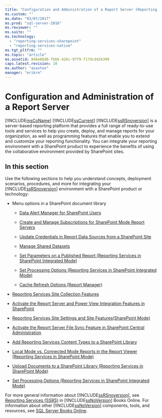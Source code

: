 ```yaml
---
title: "Configuration and Administration of a Report Server (Reporting Services SharePoint Mode) | Microsoft Docs"
ms.custom: ""
ms.date: "03/07/2017"
ms.prod: "sql-server-2016"
ms.reviewer: ""
ms.suite: ""
ms.technology: 
  - "reporting-services-sharepoint"
  - "reporting-services-native"
ms.tgt_pltfrm: ""
ms.topic: "article"
ms.assetid: 846e86d0-fbbb-426c-97f9-f179cd42b390
caps.latest.revision: 10
ms.author: "asaxton"
manager: "erikre"
---
```

# Configuration and Administration of a Report Server
  [!INCLUDE[msCoName](../../../advanced-analytics/r-services/tutorials/includes/msconame-md.md)] [!INCLUDE[ssCurrent](../../../advanced-analytics/r-services/includes/sscurrent-md.md)] [!INCLUDE[ssRSnoversion](../../../advanced-analytics/r-services/includes/ssrsnoversion-md.md)] is a server-based reporting platform that provides a full range of ready-to-use tools and services to help you create, deploy, and manage reports for your organization, as well as programming features that enable you to extend and customize your reporting functionality. You can integrate your reporting environment with a SharePoint product to experience the benefits of using the collaborative environment provided by SharePoint sites.  
  
## In this section  
 Use the following sections to help you understand concepts, deployment scenarios, procedures, and more for integrating your [!INCLUDE[ssRSnoversion](../../../advanced-analytics/r-services/includes/ssrsnoversion-md.md)] environment with a SharePoint product or technology:  
  
-   Menu options in a SharePoint document library  
  
    -   [Data Alert Manager for SharePoint Users](../../../reporting-services/data-alert-manager-for-sharepoint-users.md)  
  
    -   [Create and Manage Subscriptions for SharePoint Mode Report Servers](../../../reporting-services/subscriptions/create-and-manage-subscriptions-for-sharepoint-mode-report-servers.md)  
  
    -   [Update Credentials in Report Data Sources from a SharePoint Site](../../../reporting-services/report-data/update-credentials-in-report-data-sources-from-a-sharepoint-site.md)  
  
    -   [Manage Shared Datasets](../../../reporting-services/report-data/manage-shared-datasets.md)  
  
    -   [Set Parameters on a Published Report &#40;Reporting Services in SharePoint Integrated Mode&#41;](../../../reporting-services/report-design/set-parameters-on-a-published-report-sharepoint-integrated-mode.md)  
  
    -   [Set Processing Options &#40;Reporting Services in SharePoint Integrated Mode&#41;](../../../reporting-services/report-server/sharepoint/set-processing-options-reporting-services-in-sharepoint-integrated-mode.md)  
  
    -   [Cache Refresh Options &#40;Report Manager&#41;](../Topic/Cache%20Refresh%20Options%20\(Report%20Manager\).md)  
  
-   [Reporting Services Site Collection Features](../../../reporting-services/report-server/sharepoint/site-collection-features-reporting-services.md)  
  
-   [Activate the Report Server and Power View Integration Features in SharePoint](../../../reporting-services/report-server/sharepoint/site-collection-features-report-server-and-power-view.md)  
  
-   [Reporting Services Site Settings and Site Features&#40;SharePoint Mode&#41;](../../../reporting-services/report-server/sharepoint/site-settings-and-features-reporting-services.md)  
  
-   [Activate the Report Server File Sync Feature in SharePoint Central Administration](../../../reporting-services/report-server/sharepoint/activate-the-report-server-file-sync-feature-in-sharepoint-ca.md)  
  
-   [Add Reporting Services Content Types to a SharePoint Library](../../../reporting-services/report-server/sharepoint/add-reporting-services-content-types-to-a-sharepoint-library.md)  
  
-   [Local Mode vs. Connected Mode Reports in the Report Viewer &#40;Reporting Services in SharePoint Mode&#41;](../../../reporting-services/report-server/sharepoint/local-mode-vs.-connected-mode-reports-in-the-report-viewer.md)  
  
-   [Upload Documents to a SharePoint Library &#40;Reporting Services in SharePoint Mode&#41;](../../../reporting-services/report-server/sharepoint/upload-documents-to-a-sharepoint-library-reporting-services-in-sharepoint-mode.md)  
  
-   [Set Processing Options &#40;Reporting Services in SharePoint Integrated Mode&#41;](../../../reporting-services/report-server/sharepoint/set-processing-options-reporting-services-in-sharepoint-integrated-mode.md)  
  
 For more general information about [!INCLUDE[ssRSnoversion](../../../advanced-analytics/r-services/includes/ssrsnoversion-md.md)], see [Reporting Services &#40;SSRS&#41;](../../../reporting-services/b8d18d3d-9db0-43e7-8286-7b46cc3a37ed.md) in [!INCLUDE[ssNoVersion](../../../advanced-analytics/r-services/includes/ssnoversion-md.md)] Books Online. For information about other [!INCLUDE[ssNoVersion](../../../advanced-analytics/r-services/includes/ssnoversion-md.md)] components, tools, and resources, see [SQL Server Books Online](../../../sql-server/sql-server-technical-documentation.md).  
  
  
